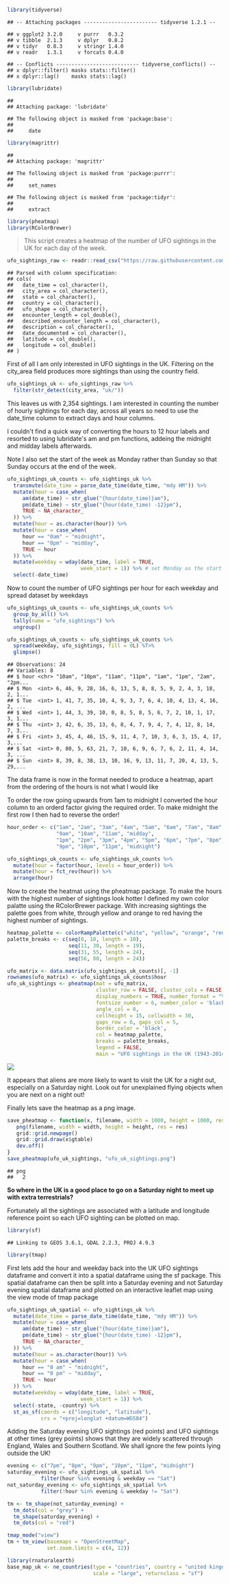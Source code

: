 ``` r
library(tidyverse)
```

    ## -- Attaching packages ------------------------ tidyverse 1.2.1 --

    ## v ggplot2 3.2.0     v purrr   0.3.2
    ## v tibble  2.1.3     v dplyr   0.8.2
    ## v tidyr   0.8.3     v stringr 1.4.0
    ## v readr   1.3.1     v forcats 0.4.0

    ## -- Conflicts --------------------------- tidyverse_conflicts() --
    ## x dplyr::filter() masks stats::filter()
    ## x dplyr::lag()    masks stats::lag()

``` r
library(lubridate)
```

    ## 
    ## Attaching package: 'lubridate'

    ## The following object is masked from 'package:base':
    ## 
    ##     date

``` r
library(magrittr)
```

    ## 
    ## Attaching package: 'magrittr'

    ## The following object is masked from 'package:purrr':
    ## 
    ##     set_names

    ## The following object is masked from 'package:tidyr':
    ## 
    ##     extract

``` r
library(pheatmap)
library(RColorBrewer)
```

> This script creates a heatmap of the number of UFO sightings in the UK for each day of the week.

``` r
ufo_sightings_raw <- readr::read_csv("https://raw.githubusercontent.com/rfordatascience/tidytuesday/master/data/2019/2019-06-25/ufo_sightings.csv")
```

    ## Parsed with column specification:
    ## cols(
    ##   date_time = col_character(),
    ##   city_area = col_character(),
    ##   state = col_character(),
    ##   country = col_character(),
    ##   ufo_shape = col_character(),
    ##   encounter_length = col_double(),
    ##   described_encounter_length = col_character(),
    ##   description = col_character(),
    ##   date_documented = col_character(),
    ##   latitude = col_double(),
    ##   longitude = col_double()
    ## )

First of all I am only interested in UFO sightings in the UK. Filtering on the city\_area field produces more sightings than using the country field.

``` r
ufo_sightings_uk <- ufo_sightings_raw %>% 
  filter(str_detect(city_area, "uk/"))
```

This leaves us with 2,354 sightings. I am interested in counting the number of hourly sightings for each day, across all years so need to use the date\_time column to extract days and hour columns.

I couldn't find a quick way of converting the hours to 12 hour labels and resorted to using lubridate's am and pm functions, addeing the midnight and midday labels afterwards.

Note I also set the start of the week as Monday rather than Sunday so that Sunday occurs at the end of the week.

``` r
ufo_sightings_uk_counts <- ufo_sightings_uk %>% 
  transmute(date_time = parse_date_time(date_time, "mdy HM")) %>% 
  mutate(hour = case_when(
     am(date_time) ~ str_glue("{hour(date_time)}am"),
     pm(date_time) ~ str_glue("{hour(date_time) -12}pm"),
     TRUE ~ NA_character_
  )) %>% 
  mutate(hour = as.character(hour)) %>%
  mutate(hour = case_when(
     hour == "0am" ~ "midnight",
     hour == "0pm" ~ "midday",
     TRUE ~ hour
  )) %>% 
  mutate(weekday = wday(date_time, label = TRUE, 
                        week_start = 1)) %>% # set Monday as the start of the week
  select(-date_time)
```

Now to count the number of UFO sightings per hour for each weekday and spread dataset by weekdays

``` r
ufo_sightings_uk_counts <- ufo_sightings_uk_counts %>%
  group_by_all() %>% 
  tally(name = "ufo_sightings") %>% 
  ungroup()

ufo_sightings_uk_counts <- ufo_sightings_uk_counts %>%
  spread(weekday, ufo_sightings, fill = 0L) %T>% 
  glimpse()
```

    ## Observations: 24
    ## Variables: 8
    ## $ hour <chr> "10am", "10pm", "11am", "11pm", "1am", "1pm", "2am", "2pm...
    ## $ Mon  <int> 6, 46, 9, 28, 16, 6, 13, 5, 8, 8, 5, 9, 2, 4, 3, 18, 2, 1...
    ## $ Tue  <int> 1, 41, 7, 35, 10, 4, 9, 3, 7, 6, 4, 10, 4, 13, 4, 16, 2, ...
    ## $ Wed  <int> 1, 44, 3, 39, 10, 0, 8, 5, 8, 5, 6, 7, 2, 10, 1, 17, 3, 1...
    ## $ Thu  <int> 3, 42, 6, 35, 13, 6, 8, 4, 7, 9, 4, 7, 4, 12, 8, 14, 7, 3...
    ## $ Fri  <int> 3, 45, 4, 46, 15, 9, 11, 4, 7, 10, 3, 6, 3, 15, 4, 17, 3,...
    ## $ Sat  <int> 0, 80, 5, 63, 21, 7, 10, 6, 9, 6, 7, 6, 2, 11, 4, 14, 3, ...
    ## $ Sun  <int> 8, 39, 8, 38, 13, 10, 16, 9, 13, 11, 7, 20, 4, 13, 5, 29,...

The data frame is now in the format needed to produce a heatmap, apart from the ordering of the hours is not what I would like

To order the row going upwards from 1am to midnight I converted the hour column to an orderd factor giving the required order. To make midnight the first row I then had to reverse the order!

``` r
hour_order <- c("1am", "2am", "3am", "4am", "5am", "6am", "7am", "8am", 
                "9am", "10am", "11am", "midday", 
                "1pm", "2pm", "3pm", "4pm", "5pm", "6pm", "7pm", "8pm", 
                "9pm", "10pm", "11pm", "midnight")

ufo_sightings_uk_counts <- ufo_sightings_uk_counts %>% 
  mutate(hour = factor(hour, levels = hour_order)) %>% 
  mutate(hour = fct_rev(hour)) %>% 
  arrange(hour)
```

Now to create the heatmat using the pheatmap package. To make the hours with the highest number of sightings look hotter I defined my own color palatte using the RColorBrewer package. With increasing sightings the palette goes from white, through yellow and orange to red having the highest number of sightings.

``` r
heatmap_palette <- colorRampPalette(c("white", "yellow", "orange", "red"))(n = 77)
palette_breaks <- c(seq(0, 10, length = 10),
                    seq(11, 30, length = 19),
                    seq(31, 55, length = 24),
                    seq(56, 80, length = 24))

ufo_matrix <- data.matrix(ufo_sightings_uk_counts)[, -1]
rownames(ufo_matrix) <- ufo_sightings_uk_counts$hour
ufo_uk_sightings <- pheatmap(mat = ufo_matrix, 
                             cluster_row = FALSE, cluster_cols = FALSE,
                             display_numbers = TRUE, number_format = "%.0f", 
                             fontsize_number = 6, number_color = 'black',
                             angle_col = 0,
                             cellheight = 15, cellwidth = 30,
                             gaps_row = 6, gaps_col = 5,
                             border_color = 'black',
                             col = heatmap_palette,
                             breaks = palette_breaks,
                             legend = FALSE,
                             main = "UFO sightings in the UK (1943-2014)")
```

![](global_ufo_sightings_files/figure-markdown_github/unnamed-chunk-7-1.png)

It appears that aliens are more likely to want to visit the UK for a night out, especially on a Saturday night. Look out for unexplained flying objects when you are next on a night out!

Finally lets save the heatmap as a png image.

``` r
save_pheatmap <- function(x, filename, width = 1000, height = 1000, res = 150) {
   png(filename, width = width, height = height, res = res)
   grid::grid.newpage()
   grid::grid.draw(x$gtable)
   dev.off()
}
save_pheatmap(ufo_uk_sightings, "ufo_uk_sightings.png")
```

    ## png 
    ##   2

**So where in the UK is a good place to go on a Saturday night to meet up with extra terrestrials?**

Fortunately all the sightings are associated with a latitude and longitude reference point so each UFO sighting can be plotted on map.

``` r
library(sf)
```

    ## Linking to GEOS 3.6.1, GDAL 2.2.3, PROJ 4.9.3

``` r
library(tmap)
```

First lets add the hour and weekday back into the UK UFO sightings dataframe and convert it into a spatial dataframe using the sf package. This spatial dataframe can then be split into a Saturday evening and not Saturday evening spatial dataframe and plotted on an interactive leaflet map using the view mode of tmap package

``` r
ufo_sightings_uk_spatial <- ufo_sightings_uk %>%
  mutate(date_time = parse_date_time(date_time, "mdy HM")) %>% 
  mutate(hour = case_when(
     am(date_time) ~ str_glue("{hour(date_time)}am"),
     pm(date_time) ~ str_glue("{hour(date_time) -12}pm"),
     TRUE ~ NA_character_
  )) %>% 
  mutate(hour = as.character(hour)) %>%
  mutate(hour = case_when(
     hour == "0 am" ~ "midnight",
     hour == "0 pm" ~ "midday",
     TRUE ~ hour
  )) %>% 
  mutate(weekday = wday(date_time, label = TRUE, 
                        week_start = 1)) %>% 
  select(-state, -country) %>% 
  st_as_sf(coords = c("longitude", "latitude"),
           crs = "+proj=longlat +datum=WGS84")
```

Adding the Saturday evening UFO sightings (red points) and UFO sightings at other times (grey points) shows that they are widely scattered through England, Wales and Southern Scotland. We shall ignore the few points lying outside the UK!

``` r
evening <- c("7pm", "8pm", "9pm", "10pm", "11pm", "midnight")
saturday_evening <- ufo_sightings_uk_spatial %>% 
           filter(hour %in% evening & weekday == "Sat")
not_saturday_evening <- ufo_sightings_uk_spatial %>% 
           filter(!hour %in% evening & weekday != "Sat")

tm <- tm_shape(not_saturday_evening) +
  tm_dots(col = "grey") +
  tm_shape(saturday_evening) +
  tm_dots(col = "red") 

tmap_mode("view")
tm + tm_view(basemaps = "OpenStreetMap",
             set.zoom.limits = c(4, 12))
```

``` r
library(rnaturalearth)
base_map_uk <- ne_countries(type = "countries", country = "united kingdom",
                            scale = "large", returnclass = "sf")
```
